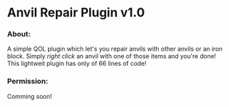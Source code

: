 # Anvil Repair Plugin v1.0

### About:
A simple QOL plugin which let's you repair anvils with other anvils or an iron block. Simply *right click* an anvil with one of those items and you're done! This lightweit plugin has only of 66 lines of code!

### Permission:
Comming soon!
